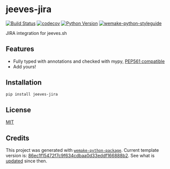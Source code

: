 # jeeves-jira

[![Build Status](https://github.com/jeeves-sh/jeeves-jira/workflows/test/badge.svg?branch=master&event=push)](https://github.com/jeeves-sh/jeeves-jira/actions?query=workflow%3Atest)
[![codecov](https://codecov.io/gh/jeeves-sh/jeeves-jira/branch/master/graph/badge.svg)](https://codecov.io/gh/jeeves-sh/jeeves-jira)
[![Python Version](https://img.shields.io/pypi/pyversions/jeeves-jira.svg)](https://pypi.org/project/jeeves-jira/)
[![wemake-python-styleguide](https://img.shields.io/badge/style-wemake-000000.svg)](https://github.com/wemake-services/wemake-python-styleguide)

JIRA integration for jeeves.sh


## Features

- Fully typed with annotations and checked with mypy, [PEP561 compatible](https://www.python.org/dev/peps/pep-0561/)
- Add yours!


## Installation

```bash
pip install jeeves-jira
```


## License

[MIT](https://github.com/jeeves-sh/jeeves-jira/blob/master/LICENSE)


## Credits

This project was generated with [`wemake-python-package`](https://github.com/wemake-services/wemake-python-package). Current template version is: [86ec1f15472f7c9f634cdbaa0d33eddf166888b2](https://github.com/wemake-services/wemake-python-package/tree/86ec1f15472f7c9f634cdbaa0d33eddf166888b2). See what is [updated](https://github.com/wemake-services/wemake-python-package/compare/86ec1f15472f7c9f634cdbaa0d33eddf166888b2...master) since then.
